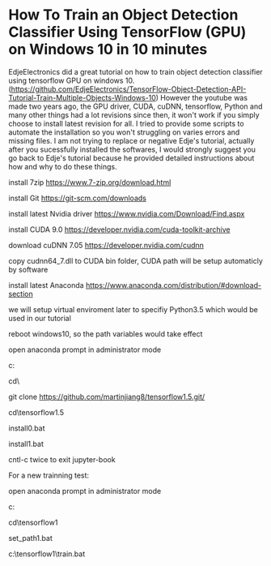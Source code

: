 # How To Train an Object Detection Classifier Using TensorFlow (GPU) on Windows 10 in 10 minutes

EdjeElectronics did a great tutorial on how to train object detection classifier using tensorflow GPU on windows 10. (https://github.com/EdjeElectronics/TensorFlow-Object-Detection-API-Tutorial-Train-Multiple-Objects-Windows-10)
However the youtube was made two years ago, the GPU driver, CUDA, cuDNN, tensorflow, Python and many other things had a lot revisions since then, it won't work if you simply choose to install latest revision for all.
I tried to provide some scripts to automate the installation so you won't struggling on varies errors and missing files.
I am not trying to replace or negative Edje's tutorial, actually after you sucessfully installed the softwares, I would strongly suggest you go back to Edje's tutorial because he provided detailed instructions about how and why to do these things.

install 7zip                       https://www.7-zip.org/download.html

install Git                        https://git-scm.com/downloads

install latest Nvidia driver       https://www.nvidia.com/Download/Find.aspx

install CUDA 9.0                   https://developer.nvidia.com/cuda-toolkit-archive

download cuDNN 7.05                https://developer.nvidia.com/cudnn

copy cudnn64_7.dll to CUDA bin folder, CUDA path will be setup automaticly by software

install latest Anaconda            https://www.anaconda.com/distribution/#download-section

we will setup virtual enviroment later to specifiy Python3.5 which would be used in our tutorial

reboot windows10, so the path variables would take effect

open anaconda prompt in administrator mode

c:

cd\

git clone https://github.com/martinjiang8/tensorflow1.5.git/

cd\tensorflow1.5

install0.bat

install1.bat

cntl-c twice to exit jupyter-book

For a new trainning test:

open anaconda prompt in administrator mode

c:

cd\tensorflow1

set_path1.bat

c:\tensorflow1\train.bat
